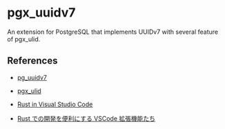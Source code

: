 # pgx_uuidv7

An extension for PostgreSQL that implements UUIDv7
with several feature of pgx_ulid.


## References

- [pg_uuidv7](https://github.com/craigpastro/pg_uuidv7)
- [pgx_ulid](https://github.com/pksunkara/pgx_ulid)

- [Rust in Visual Studio Code](https://code.visualstudio.com/docs/languages/rust)
- [Rust での開発を便利にする VSCode 拡張機能たち](https://zenn.dev/t4aru/articles/4a77ec07432e57)
